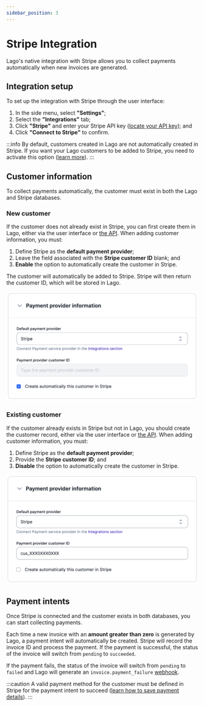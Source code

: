 ```yaml
---
sidebar_position: 3
---
```


# Stripe Integration
Lago's native integration with Stripe allows you to collect payments automatically when new invoices are generated.

## Integration setup
To set up the integration with Stripe through the user interface:
1. In the side menu, select **"Settings"**;
2. Select the **"Integrations"** tab;
3. Click **"Stripe"** and enter your Stripe API key ([locate your API key](https://support.stripe.com/questions/locate-api-keys-in-the-dashboard)); and
4. Click **"Connect to Stripe"** to confirm.

:::info
By default, customers created in Lago are not automatically created in Stripe. If you want your Lago customers to be added to Stripe, you need to activate this option ([learn more](#new-customer)).
:::

## Customer information
To collect payments automatically, the customer must exist in both the Lago and Stripe databases.

### New customer
If the customer does not already exist in Stripe, you can first create them in Lago, either via the user interface or [the API](../../api/customers/create-update-customer). When adding customer information, you must:
1. Define Stripe as the **default payment provider**;
2. Leave the field associated with the **Stripe customer ID** blank; and
3. **Enable** the option to automatically create the customer in Stripe.

The customer will automatically be added to Stripe. Stripe will then return the customer ID, which will be stored in Lago.

![Creation of a new customer with Stripe](../../../static/img/stripe-customer-new.png)

### Existing customer
If the customer already exists in Stripe but not in Lago, you should create the customer record, either via the user interface or [the API](../../api/customers/create-update-customer). When adding customer information, you must:
1. Define Stripe as the **default payment provider**;
2. Provide the **Stripe customer ID**; and
3. **Disable** the option to automatically create the customer in Stripe.

![Migration of an existing Stripe customer](../../../static/img/stripe-customer-migration.png)

## Payment intents
Once Stripe is connected and the customer exists in both databases, you can start collecting payments.

Each time a new invoice with an **amount greater than zero** is generated by Lago, a payment intent will automatically be created. Stripe will record the invoice ID and process the payment. If the payment is successful, the status of the invoice will switch from `pending` to `succeeded`.

If the payment fails, the status of the invoice will switch from `pending` to `failed` and Lago will generate an `invoice.payment_failure` [webhook](../../api/webhooks/messages).

:::caution
A valid payment method for the customer must be defined in Stripe for the payment intent to succeed ([learn how to save payment details](https://stripe.com/docs/payments/save-and-reuse)).
:::